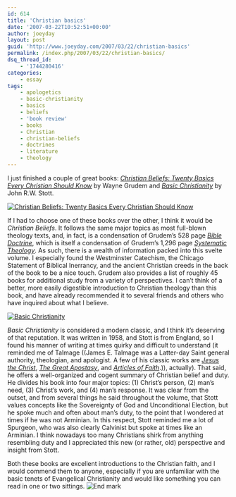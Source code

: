 ```yaml
---
id: 614
title: 'Christian basics'
date: '2007-03-22T10:52:51+00:00'
author: joeyday
layout: post
guid: 'http://www.joeyday.com/2007/03/22/christian-basics'
permalink: /index.php/2007/03/22/christian-basics/
dsq_thread_id:
    - '1744280416'
categories:
    - essay
tags:
    - apologetics
    - basic-christianity
    - basics
    - beliefs
    - 'book review'
    - books
    - Christian
    - christian-beliefs
    - doctrines
    - literature
    - theology
---
```


I just finished a couple of great books: <cite>[Christian Beliefs: Twenty Basics Every Christian Should Know](http://amazon.com/o/ASIN/0310255996/joeyday)</cite> by Wayne Grudem and <cite>[Basic Christianity](http://amazon.com/o/ASIN/0802811892/joeyday)</cite> by John R.W. Stott.

[![Christian Beliefs: Twenty Basics Every Christian Should Know](http://images.amazon.com/images/P/0310255996.01._SCMZZZZZZZ_.jpg)](http://amazon.com/o/ASIN/0310255996/joeyday)

If I had to choose one of these books over the other, I think it would be <cite>Christian Beliefs</cite>. It follows the same major topics as most full-blown theology texts, and, in fact, is a condensation of Grudem’s 528 page <cite>[Bible Doctrine](http://amazon.com/o/ASIN/0310222338/joeyday)</cite>, which is itself a condensation of Grudem’s 1,296 page <cite>[Systematic Theology](http://amazon.com/o/ASIN/0310286700/joeyday)</cite>. As such, there is a wealth of information packed into this svelte volume. I especially found the Westminster Catechism, the Chicago Statement of Biblical Inerrancy, and the ancient Christian creeds in the back of the book to be a nice touch. Grudem also provides a list of roughly 45 books for additional study from a variety of perspectives. I can’t think of a better, more easily digestible introduction to Christian theology than this book, and have already recommended it to several friends and others who have inquired about what I believe.

[![Basic Christianity](http://images.amazon.com/images/P/0802811892.01._SCMZZZZZZZ_.jpg)](http://amazon.com/o/ASIN/0802811892/joeyday)

<cite>Basic Christianity</cite> is considered a modern classic, and I think it’s deserving of that reputation. It was written in 1958, and Stott is from England, so I found his manner of writing at times quirky and difficult to understand (it reminded me of Talmage ((James E. Talmage was a Latter-day Saint general authority, theologian, and apologist. A few of his classic works are <cite>[Jesus the Christ](http://amazon.com/o/ASIN/0877479038/joeyday)</cite>, <cite>[The Great Apostasy](http://amazon.com/o/ASIN/0875798438/joeyday)</cite>, and <cite>[Articles of Faith](http://amazon.com/o/ASIN/1591562821/joeyday)</cite>.)), actually). That said, he offers a well-organized and cogent summary of Christian belief and duty. He divides his book into four major topics: (1) Christ’s person, (2) man’s need, (3) Christ’s work, and (4) man’s response. It was clear from the outset, and from several things he said throughout the volume, that Stott values concepts like the Sovereignty of God and Unconditional Election, but he spoke much and often about man’s duty, to the point that I wondered at times if he was not Arminian. In this respect, Stott reminded me a lot of Spurgeon, who was also clearly Calvinist but spoke at times like an Arminian. I think nowadays too many Christians shirk from anything resembling duty and I appreciated this new (or rather, old) perspective and insight from Stott.

Both these books are excellent introductions to the Christian faith, and I would commend them to anyone, especially if you are unfamiliar with the basic tenets of Evangelical Christianity and would like something you can read in one or two sittings. ![End mark](http://joeyday.com/wp-content/uploads/2009/08/endmark.png "End mark")